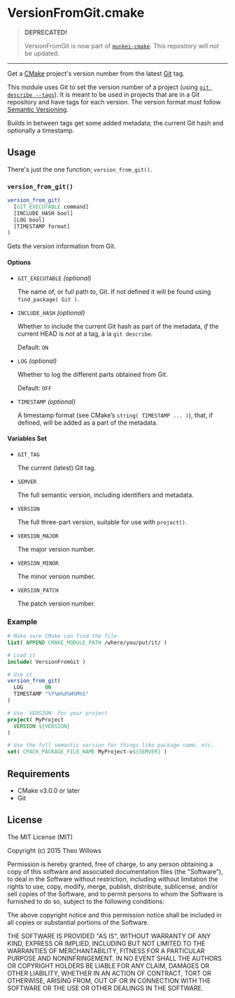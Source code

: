# VersionFromGit.cmake #

> **DEPRECATED!**
>
> VersionFromGit is now part of
> [`munkei-cmake`](https://github.com/Munkei/munkei-cmake). This repository will
> *not* be updated.

---

Get a [CMake](http://www.cmake.org/) project's version number from the latest
[Git](http://git-scm.com) tag.

This module uses Git to set the version number of a project (using [`git
describe --tags`](http://git-scm.com/docs/git-describe)).  It is meant to be
used in projects that are in a Git repository and have tags for each version.
The version format must follow [Semantic Versioning](http://semver.org).

Builds in between tags get some added metadata;  the current Git hash and
optionally a timestamp.

## Usage ##

There's just the one function; `version_from_git()`.

### `version_from_git()` ###

```cmake
version_from_git(
  [GIT_EXECUTABLE command]
  [INCLUDE_HASH bool]
  [LOG bool]
  [TIMESTAMP format]
)
```

Gets the version information from Git.

#### Options ####

*   `GIT_EXECUTABLE` *(optional)*

    The name of, or full path to, Git. If not defined it will be found using
    `find_package( Git )`.

*   `INCLUDE_HASH` *(optional)*

    Whether to include the current Git hash as part of the metadata, *if* the
    current HEAD is *not* at a tag, à la `git describe`.

    Default: `ON`

*   `LOG` *(optional)*

    Whether to log the different parts obtained from Git.

    Default: `OFF`

*   `TIMESTAMP` *(optional)*

    A timestamp format (see CMake’s `string( TIMESTAMP ... )`), that, if
    defined, will be added as a part of the metadata.

#### Variables Set ####

*   `GIT_TAG`

    The current (latest) Git tag.

*   `SEMVER`

    The full semantic version, including identifiers and metadata.

*   `VERSION`

    The full three-part version, suitable for use with `project()`.

*   `VERSION_MAJOR`

    The major version number.

*   `VERSION_MINOR`

    The minor version number.

*   `VERSION_PATCH`

    The patch version number.

### Example ###

```cmake
# Make sure CMake can find the file
list( APPEND CMAKE_MODULE_PATH /where/you/put/it/ )

# Load it
include( VersionFromGit )

# Use it
version_from_git(
  LOG       ON
  TIMESTAMP "%Y%m%d%H%M%S"
)

# Use `VERSION` for your project
project( MyProject
  VERSION ${VERSION}
)

# Use the full semantic version for things like package name, etc.
set( CPACK_PACKAGE_FILE_NAME MyProject-v${SEMVER} )
```

## Requirements ##

*   CMake v3.0.0 or later
*   Git

## License ##

The MIT License (MIT)

Copyright (c) 2015 Theo Willows

Permission is hereby granted, free of charge, to any person obtaining a copy of
this software and associated documentation files (the "Software"), to deal in
the Software without restriction, including without limitation the rights to
use, copy, modify, merge, publish, distribute, sublicense, and/or sell copies of
the Software, and to permit persons to whom the Software is furnished to do so,
subject to the following conditions:

The above copyright notice and this permission notice shall be included in all
copies or substantial portions of the Software.

THE SOFTWARE IS PROVIDED "AS IS", WITHOUT WARRANTY OF ANY KIND, EXPRESS OR
IMPLIED, INCLUDING BUT NOT LIMITED TO THE WARRANTIES OF MERCHANTABILITY, FITNESS
FOR A PARTICULAR PURPOSE AND NONINFRINGEMENT. IN NO EVENT SHALL THE AUTHORS OR
COPYRIGHT HOLDERS BE LIABLE FOR ANY CLAIM, DAMAGES OR OTHER LIABILITY, WHETHER
IN AN ACTION OF CONTRACT, TORT OR OTHERWISE, ARISING FROM, OUT OF OR IN
CONNECTION WITH THE SOFTWARE OR THE USE OR OTHER DEALINGS IN THE SOFTWARE.
